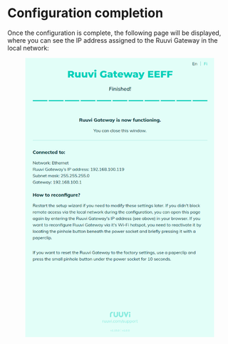 # Configuration completion

Once the configuration is complete, the following page will be displayed, where you can see the IP address assigned to the Ruuvi Gateway in the local network:

<figure><img src="../../.gitbook/assets/Screenshot from 2023-12-19 21-55-07.png" alt=""><figcaption></figcaption></figure>
